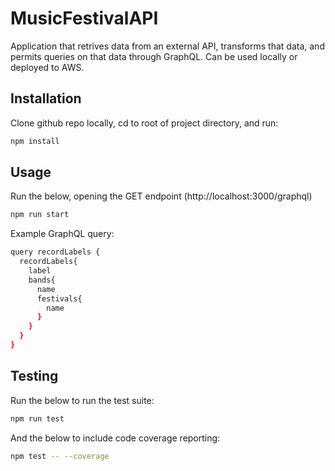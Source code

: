 # MusicFestivalAPI
Application that retrives data from an external API, transforms that data, and permits queries on that data through GraphQL. 
Can be used locally or deployed to AWS.

## Installation

Clone github repo locally, cd to root of project directory, and run:

```bash
npm install
```

## Usage
  
Run the below, opening the GET endpoint (http://localhost:3000/graphql)

```bash
npm run start
```
  
Example GraphQL query:  
  
```bash
query recordLabels {  
  recordLabels{  
    label  
    bands{  
      name  
      festivals{  
        name  
      }     
    }  
  }  
}  
```

## Testing

Run the below to run the test suite:  
  
```bash
npm run test
```
  
And the below to include code coverage reporting:  
  
```bash
npm test -- --coverage
```
